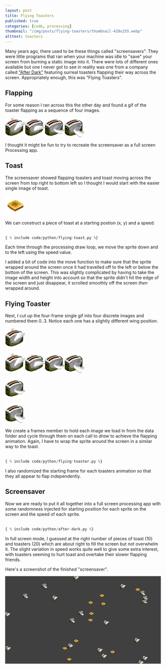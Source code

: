 ```yaml
---
layout: post
title: Flying Toasters
published: true
categories: [code, processing]
thumbnail: "/img/posts/flying-toasters/thumbnail-420x255.webp"
alttext: toasters
---
```


Many years ago, there used to be these things called "screensavers". They were little programs that ran when your machine 
was idle to "save" your screen from burning a static image into it. There were lots of different ones available but one I never 
got to see in reality was one from a company called <a href="https://en.wikipedia.org/wiki/After_Dark_(software)">"After Dark"</a> 
featuring surreal toasters flapping their way across the screen. Appropriately enough, this was "Flying Toasters".

## Flapping 

For some reason I ran across this the other day and found a gif of the toaster flapping as a sequence of four images.

![flaps](/img/posts/flying-toasters/toaster1.gif)

I thought it might be fun to try to recreate the screensaver as a full screen Processing app.

## Toast

The screensaver showed flapping toasters and toast moving across the screen from top right to bottom left so I thought I 
would start with the easier single image of toast.

![toast](/img/posts/flying-toasters/toast.webp)

We can construct a piece of toast at a starting postion (x, y) and a speed.

```python

{ % include code/python/flying-toast.py %}

```
Each time through the processing draw loop, we move the sprite down and to the left using the speed value. 

I added a bit of code into the move function to make sure that the sprite wrapped around the screen once it had 
travelled off to the left or below the bottom of the screen. This was slightly complicated by having to take the 
image width and height into account so that the sprite didn't hit the edge of the screen and just disappear, it 
scrolled smoothly off the screen *then* wrapped around. 

## Flying Toaster

Next, I cut up the four-frame single gif into four discrete images and numbered them 0..3. Notice each one 
has a slightly different wing position.

![toaster 0](/img/posts/flying-toasters/toaster0.webp)

![toaster 1](/img/posts/flying-toasters/toaster1.webp)

![toaster 2](/img/posts/flying-toasters/toaster2.webp)

![toaster 3](/img/posts/flying-toasters/toaster3.webp)

We create a frames member to hold each image we load in from the data folder and cycle through them on 
each call to *draw* to achieve the flapping animation. Again, I have to wrap the sprite around the screen 
in a similar way to the toast. 

```python

{ % include code/python/flying-toaster.py %}

```

I also randomized the starting frame for each toasters animation so that they all appear to flap independently.


## Screensaver

Now we are ready to put it all together into a full screen processing app with some randomness injected for 
starting position for each sprite on the screen and the speed of each sprite. 

```python

{ % include code/python/after-dark.py %}

```

In full screen mode, I guessed at the right number of pieces of toast (10) and toasters (20) which are about right to fill the 
screen but not overwhelm it. The slight variation in speed works quite well to give some extra interest, with toasters 
seeming to hurt toast and overtake their slower flapping friends. 

Here's a screenshot of the finished "screensaver".

![screensaver](/img/posts/flying-toasters/screensaver.webp)

